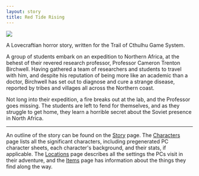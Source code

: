 ```yaml
---
layout: story
title: Red Tide Rising
---
```


<img src="{{site.baseurl}}/assets/logo.png" style="margin-left:auto; margin-right:auto; display:block;">

A Lovecraftian horror story, written for the Trail of Cthulhu Game System.


A group of students embark on an expedition to Northern Africa,
at the behest of their revered research professor, Professor Cameron Trenton Birchwell.
Having gathered a team of researchers and students to travel with him,
and despite his reputation of being more like an academic than a doctor,
Birchwell has set out to diagnose and cure a strange disease,
reported by tribes and villages all across the Northern coast.

Not long into their expedition, a fire breaks out at the lab, and the Professor goes missing.
The students are left to fend for themselves, and as they struggle to get home,
they learn a horrible secret about the Soviet presence in North Africa.

---

An outline of the story can be found on the [Story](story/) page.
The [Characters](characters/) page lists all the significant characters,
including pregenerated PC character sheets, each character's background,
and their stats, if applicable.
The [Locations](locations/) page describes all the settings the PCs visit in their adventure,
and the [Items](items/) page has information about the things they find along the way.



